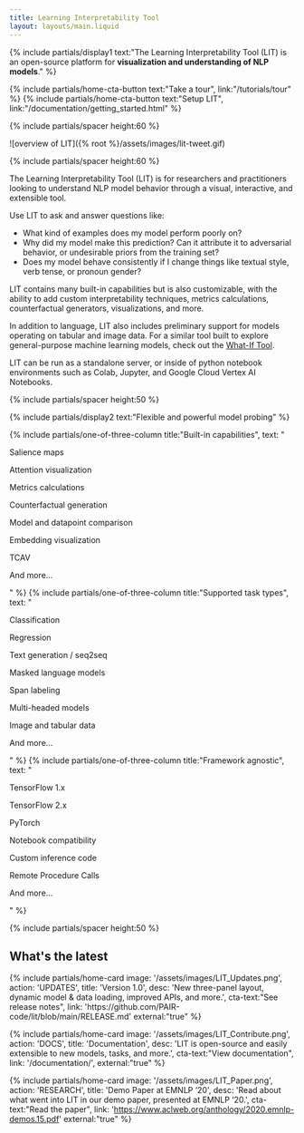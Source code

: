 ```yaml
---
title: Learning Interpretability Tool
layout: layouts/main.liquid
---
```


<div class="mdl-cell--8-col mdl-cell--12-col-tablet mdl-cell--8-col-phone">

{% include partials/display1 text:"The Learning Interpretability Tool (LIT) is an open-source platform for <strong>visualization and understanding of NLP models</strong>." %}

{% include partials/home-cta-button text:"Take a tour", link:"/tutorials/tour" %}
{% include partials/home-cta-button text:"Setup LIT", link:"/documentation/getting_started.html" %}

{% include partials/spacer height:60 %}

</div>

![overview of LIT]({% root %}/assets/images/lit-tweet.gif)

{% include partials/spacer height:60 %}

<div class="mdl-cell--8-col mdl-cell--12-col-tablet mdl-cell--8-col-phone">

The Learning Interpretability Tool (LIT) is for researchers and practitioners looking to understand NLP model behavior through a visual, interactive, and extensible tool.

Use LIT to ask and answer questions like:
- What kind of examples does my model perform poorly on?
- Why did my model make this prediction? Can it attribute it to adversarial behavior, or undesirable priors from the training set?
- Does my model behave consistently if I change things like textual style, verb tense, or pronoun gender?

LIT contains many built-in capabilities but is also customizable, with the ability to add custom interpretability techniques, metrics calculations, counterfactual generators, visualizations, and more.

In addition to language, LIT also includes preliminary support for models operating on tabular and image data. For a similar tool built to explore general-purpose machine learning models, check out the [What-If Tool](https://whatif-tool.dev).

LIT can be run as a standalone server, or inside of python notebook environments such as Colab, Jupyter, and Google Cloud Vertex AI Notebooks.
</div>

{% include partials/spacer height:50 %}

{% include partials/display2 text:"Flexible and powerful model probing" %}

<div class="mdl-grid no-padding">

{% include partials/one-of-three-column title:"Built-in capabilities", text: "

Salience maps

Attention visualization

Metrics calculations

Counterfactual generation

Model and datapoint comparison

Embedding visualization

TCAV

And more...

" %}
{% include partials/one-of-three-column title:"Supported task types", text: "

Classification

Regression

Text generation / seq2seq

Masked language models

Span labeling

Multi-headed models

Image and tabular data

And more...

" %}
{% include partials/one-of-three-column title:"Framework agnostic", text: "

TensorFlow 1.x

TensorFlow 2.x

PyTorch

Notebook compatibility

Custom inference code

Remote Procedure Calls

And more...

" %}

</div>

{% include partials/spacer height:50 %}

## What's the latest

<div class="mdl-grid no-padding">
  {% include partials/home-card image: '/assets/images/LIT_Updates.png', action: 'UPDATES',
  title: 'Version 1.0', desc: 'New three-panel layout, dynamic model & data loading, improved APIs, and more.',
  cta-text:"See release notes", link: 'https://github.com/PAIR-code/lit/blob/main/RELEASE.md' external:"true" %}

  {% include partials/home-card image: '/assets/images/LIT_Contribute.png', action: 'DOCS',
  title: 'Documentation', desc: 'LIT is open-source and easily extensible to new models, tasks, and more.',
  cta-text:"View documentation", link: '/documentation/', external:"true" %}

  {% include partials/home-card image: '/assets/images/LIT_Paper.png', action: 'RESEARCH',
  title: 'Demo Paper at EMNLP ‘20', desc: 'Read about what went into LIT in our demo paper, presented at EMNLP ‘20.',
  cta-text:"Read the paper", link: 'https://www.aclweb.org/anthology/2020.emnlp-demos.15.pdf' external:"true" %}

</div>
